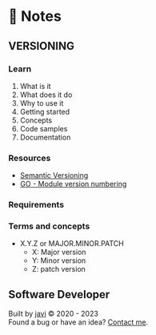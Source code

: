 # :memo: Notes
## VERSIONING
### Learn
1. What is it
2. What does it do
3. Why to use it
4. Getting started
5. Concepts
6. Code samples
7. Documentation
### Resources
- [Semantic Versioning](https://semver.org/)
- [GO - Module version numbering](https://go.dev/doc/modules/version-numbers)
### Requirements

### Terms and concepts
* X.Y.Z or MAJOR.MINOR.PATCH
  - X: Major version
  - Y: Minor version
  - Z: patch version
## Software Developer
Built by [javi](https://github.com/javi0x00/) :copyright: 2020 - 2023  
Found a bug or have an idea? [Contact me](https://www.linkedin.com/in/javi0x00/).
